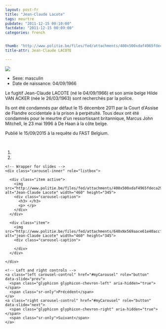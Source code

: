 ```yaml
---
layout: post-fr
title: "Jean-Claude Lacote"
tags: meurtre
pubdate: "2011-12-15 00:10:00"
factdate: "2011-12-15 00:09:00"
categories: french


thumb: "http://www.politie.be/files/fed/attachments/400x500xdaf4965fdeca297a3dac8dc7fbe827b0_thumb.jpg.pagespeed.ic.xlQlzZQQ7F.jpg"
title-attr: Jean-Claude LACOTE

---
```


<div class="row">

  <div class="col-xs-12 col-md-4">
         <a class="thumbnail" href="http://www.politie.be/files/fed/attachments/400x500xdaf4965fdeca297a3dac8dc7fbe827b0_thumb.jpg.pagespeed.ic.xlQlzZQQ7F.jpg" title="Jean-Claude Lacote">
           <img src="http://www.politie.be/files/fed/attachments/400x500xdaf4965fdeca297a3dac8dc7fbe827b0_thumb.jpg.pagespeed.ic.xlQlzZQQ7F.jpg" ></a>

  
  </div>
  <div class="col-xs-12 col-md-8">
 
<ul>
<li>Sexe: masculin</li>
<li>Date de naissance: 04/09/1966</li>
</ul> 


<p>Le fugitif Jean-Claude LACOTE (né le 04/09/1966) et son amie belge Hilde VAN ACKER (née le 26/03/1963) sont recherchés par la police.</p>
<p>Ils ont été condamnés par défaut le 15 décembre 2011 par la Court d'Assise de Flandre occidentale à la prison à perpétuité.
Tous deux ont été condamnés pour le meurtre d'un ressortissant britannique, Marcus John Mitchell, le 23 mai 1996 à De Haan à la côte belge. </p>
<p>Publié le 15/09/2015 à la requête du FAST Belgium.
</p>

<!-- SLIDER -->
<div class="container"  class="col-xs-12 col-md-12">
  <br>
  <div id="myCarousel" class="carousel slide" data-ride="carousel">
    <!-- Indicators -->
    <ol class="carousel-indicators">
      <li data-target="#myCarousel" data-slide-to="0" class="active"></li>
      <li data-target="#myCarousel" data-slide-to="1"></li>
    </ol>

    <!-- Wrapper for slides -->
    <div class="carousel-inner" role="listbox">

      <div class="item active">
        <img src="http://www.politie.be/files/fed/attachments/400x500xdaf4965fdeca297a3dac8dc7fbe827b0_thumb.jpg.pagespeed.ic.xlQlzZQQ7F.jpg" alt="Jean-Claude Lacote" width="460" height="345">
        <div class="carousel-caption">
          <h3> </h3>
          <p> </p>
        </div>
      </div>

      <div class="item">
        <img src="http://www.politie.be/files/fed/attachments/640xNx569aace61e40accf395bc7bbe88e0eea_thumb.jpg.pagespeed.ic.TedWiWwU15.jpg" alt="jean-Claude Lacote" width="460" height="345">
        <div class="carousel-caption">

        </div>
      </div>
  
    </div>

    <!-- Left and right controls -->
    <a class="left carousel-control" href="#myCarousel" role="button" data-slide="prev">
      <span class="glyphicon glyphicon-chevron-left" aria-hidden="true"></span>
      <span class="sr-only">Précédent</span>
    </a>
    <a class="right carousel-control" href="#myCarousel" role="button" data-slide="next">
      <span class="glyphicon glyphicon-chevron-right" aria-hidden="true"></span>
      <span class="sr-only">Suivant</span>
    </a>
  </div>
</div>

  <link rel="stylesheet" href="http://maxcdn.bootstrapcdn.com/bootstrap/3.3.5/css/bootstrap.min.css">
  <script src="https://ajax.googleapis.com/ajax/libs/jquery/1.11.3/jquery.min.js"></script>
  <script src="http://maxcdn.bootstrapcdn.com/bootstrap/3.3.5/js/bootstrap.min.js"></script>
  <!-- SLIDER -->
  
</div>


</div>

